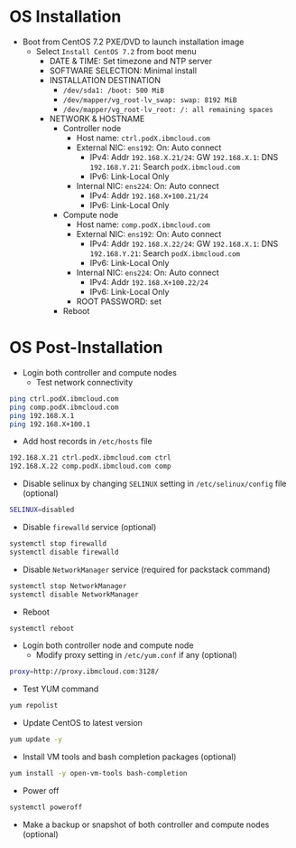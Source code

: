 # OS Installation
* Boot from CentOS 7.2 PXE/DVD to launch installation image
  * Select `Install CentOS 7.2` from boot menu
    * DATE & TIME: Set timezone and NTP server
    * SOFTWARE SELECTION: Minimal install
    * INSTALLATION DESTINATION
      * `/dev/sda1: /boot: 500 MiB`
      * `/dev/mapper/vg_root-lv_swap: swap: 8192 MiB`
      * `/dev/mapper/vg_root-lv_root: /: all remaining spaces`
    * NETWORK & HOSTNAME
      * Controller node
        * Host name: `ctrl.podX.ibmcloud.com`
        * External NIC: `ens192`: On: Auto connect
          * IPv4: Addr `192.168.X.21/24`: GW `192.168.X.1`: DNS `192.168.Y.21`: Search `podX.ibmcloud.com`
          * IPv6: Link-Local Only
        * Internal NIC: `ens224`: On: Auto connect
          * IPv4: Addr `192.168.X+100.21/24`
          * IPv6: Link-Local Only
      * Compute node
        * Host name: `comp.podX.ibmcloud.com`
        * External NIC: `ens192`: On: Auto connect
          * IPv4: Addr `192.168.X.22/24`: GW `192.168.X.1`: DNS `192.168.Y.21`: Search `podX.ibmcloud.com`
          * IPv6: Link-Local Only
        * Internal NIC: `ens224`: On: Auto connect
          * IPv4: Addr `192.168.X+100.22/24`
          * IPv6: Link-Local Only
        * ROOT PASSWORD: set
      * Reboot

# OS Post-Installation
* Login both controller and compute nodes
  * Test network connectivity
```bash
ping ctrl.podX.ibmcloud.com
ping comp.podX.ibmcloud.com
ping 192.168.X.1
ping 192.168.X+100.1
```
  * Add host records in `/etc/hosts` file
```bash
192.168.X.21 ctrl.podX.ibmcloud.com ctrl
192.168.X.22 comp.podX.ibmcloud.com comp
```
  * Disable selinux by changing `SELINUX` setting in `/etc/selinux/config` file (optional)
```bash
SELINUX=disabled
```
  * Disable `firewalld` service (optional)
```bash
systemctl stop firewalld
systemctl disable firewalld
```
  * Disable `NetworkManager` service (required for packstack command)
```bash
systemctl stop NetworkManager
systemctl disable NetworkManager
```
  * Reboot
```bash
systemctl reboot
```
* Login both controller node and compute node
  * Modify proxy setting in `/etc/yum.conf` if any (optional)
```bash
proxy=http://proxy.ibmcloud.com:3128/
```
  * Test YUM command
```bash
yum repolist
```
  * Update CentOS to latest version
```bash
yum update -y
```
  * Install VM tools and bash completion packages (optional)
```bash
yum install -y open-vm-tools bash-completion
```
  * Power off
```bash
systemctl poweroff
```
  * Make a backup or snapshot of both controller and compute nodes (optional)
